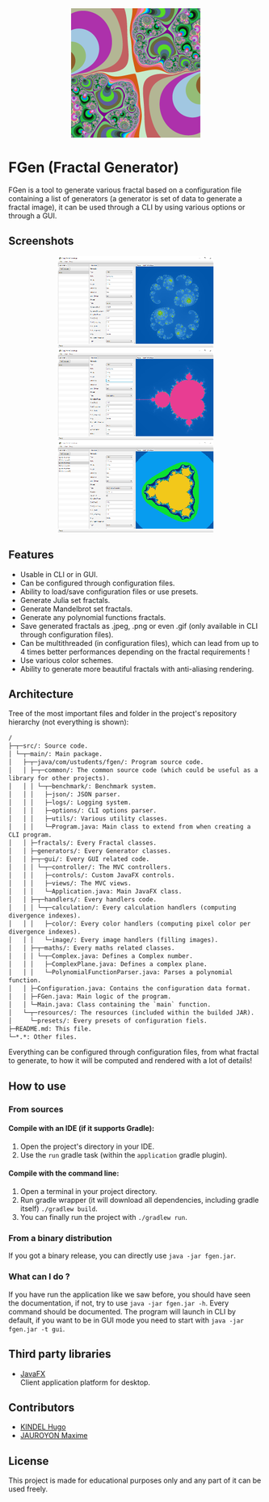 <div align="center">
  <img width="256px" src="images/icon.png" style="image-rendering: pixelated; image-rendering: -moz-crisp-edges; image-rendering: crisp-edges;">
</div>

# FGen (Fractal Generator)

FGen is a tool to generate various fractal based on a configuration file containing a list of generators (a generator is set of data to generate a fractal image), it can be used through a CLI by using various options or through a GUI.

## Screenshots

<div align="center">
    <img src="images/screenshot1.png" height="180px" style="image-rendering: pixelated; image-rendering: -moz-crisp-edges; image-rendering: crisp-edges;">
    <img src="images/screenshot2.png" height="180px" style="image-rendering: pixelated; image-rendering: -moz-crisp-edges; image-rendering: crisp-edges;">
    <img src="images/screenshot3.png" height="180px" style="image-rendering: pixelated; image-rendering: -moz-crisp-edges; image-rendering: crisp-edges;">
</div>

## Features

- Usable in CLI or in GUI.
- Can be configured through configuration files.
- Ability to load/save configuration files or use presets.
- Generate Julia set fractals.
- Generate Mandelbrot set fractals.
- Generate any polynomial functions fractals.
- Save generated fractals as .jpeg, .png or even .gif (only available in CLI through configuration files).
- Can be multithreaded (in configuration files), which can lead from up to 4 times better performances depending on the fractal requirements !
- Use various color schemes.
- Ability to generate more beautiful fractals with anti-aliasing rendering.

## Architecture

Tree of the most important files and folder in the project's repository hierarchy (not everything is shown):

```
/
├─┬─src/: Source code.
│ └─┬─main/: Main package.
│   ├─┬─java/com/ustudents/fgen/: Program source code.
│   │ ├─┬─common/: The common source code (which could be useful as a library for other projects).
│   │ │ └─┬─benchmark/: Benchmark system.
│   │ │   ├─json/: JSON parser.
│   │ │   ├─logs/: Logging system.
│   │ │   ├─options/: CLI options parser.
│   │ │   ├─utils/: Various utility classes.
│   │ │   └─Program.java: Main class to extend from when creating a CLI program.
│   │ ├─fractals/: Every Fractal classes.
│   │ ├─generators/: Every Generator classes.
│   │ ├─┬─gui/: Every GUI related code.
│   │ │ └─┬─controller/: The MVC controllers.
│   │ │   ├─controls/: Custom JavaFX controls.
│   │ │   ├─views/: The MVC views.
│   │ │   └─Application.java: Main JavaFX class.
│   │ ├─┬─handlers/: Every handlers code.
│   │ │ └─┬─calculation/: Every calculation handlers (computing divergence indexes).
│   │ │   ├─color/: Every color handlers (computing pixel color per divergence indexes).
│   │ │   └─image/: Every image handlers (filling images).
│   │ ├─┬─maths/: Every maths related classes.
│   │ │ └─┬─Complex.java: Defines a Complex number.
│   │ │   ├─ComplexPlane.java: Defines a complex plane.
│   │ │   └─PolynomialFunctionParser.java: Parses a polynomial function.
│   │ ├─Configuration.java: Contains the configuration data format.
│   │ ├─FGen.java: Main logic of the program.
│   │ └─Main.java: Class containing the `main` function.
│   └─┬─resources/: The resources (included within the builded JAR).
│     └─presets/: Every presets of configuration fiels.
├─README.md: This file.
└─*.*: Other files.
```

Everything can be configured through configuration files, from what fractal to generate, to how it will be computed and rendered with a lot of details!

## How to use

### From sources

#### Compile with an IDE (if it supports Gradle):

1) Open the project's directory in your IDE.
2) Use the `run` gradle task (within the `application` gradle plugin).

#### Compile with the command line:

1) Open a terminal in your project directory.
2) Run gradle wrapper (it will download all dependencies, including gradle itself) `./gradlew build`.
3) You can finally run the project with `./gradlew run`.

### From a binary distribution

If you got a binary release, you can directly use `java -jar fgen.jar`.

### What can I do ?

If you have run the application like we saw before, you should have seen the documentation, if not, try to use `java -jar fgen.jar -h`.
Every command should be documented. The program will launch in CLI by default, if you want to be in GUI mode you need to start with `java -jar fgen.jar -t gui`.

## Third party libraries

- [JavaFX](https://openjfx.io/)  
  Client application platform for desktop.

## Contributors

- [KINDEL Hugo](https://gaufre.informatique.univ-paris-diderot.fr/hugokindel)
- [JAUROYON Maxime](https://gaufre.informatique.univ-paris-diderot.fr/jauroyon)

## License

This project is made for educational purposes only and any part of it can be used freely.